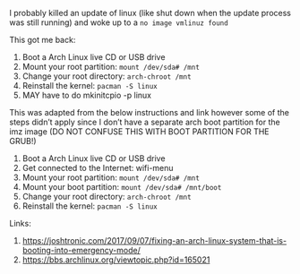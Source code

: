 I probably killed an update of linux (like shut down when the update process was still running) and woke up to a `no image vmlinuz found`

This got me back:

1. Boot a Arch Linux live CD or USB drive
2. Mount your root partition: `mount /dev/sda# /mnt`
3. Change your root directory: `arch-chroot /mnt`
4. Reinstall the kernel: `pacman -S linux`
5. MAY have to do mkinitcpio -p linux

This was adapted from the below instructions and link however some of the steps didn’t apply since I don’t have a separate arch boot partition for the imz image (DO NOT CONFUSE THIS WITH BOOT PARTITION FOR THE GRUB!)

1. Boot a Arch Linux live CD or USB drive
2. Get connected to the Internet: wifi-menu
3. Mount your root partition: `mount /dev/sda# /mnt`
4. Mount your boot partition: `mount /dev/sda# /mnt/boot`
5. Change your root directory: `arch-chroot /mnt`
6. Reinstall the kernel: `pacman -S linux`

Links:
1. https://joshtronic.com/2017/09/07/fixing-an-arch-linux-system-that-is-booting-into-emergency-mode/
2. https://bbs.archlinux.org/viewtopic.php?id=165021
